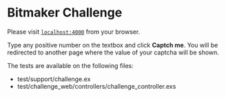 # Bitmaker Challenge

Please visit [`localhost:4000`](http://localhost:4000) from your browser.

Type any positive number on the textbox and click **Captch me**. You will be redirected to another page where the value of your captcha will be shown.

The tests are available on the following files:
  * test/support/challenge.ex
  * test/challenge_web/controllers/challenge_controller.exs
